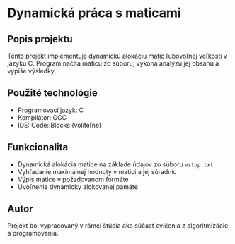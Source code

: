# Dynamická práca s maticami

## Popis projektu
Tento projekt implementuje dynamickú alokáciu matíc ľubovoľnej veľkosti v jazyku C. Program načíta maticu zo súboru, vykoná analýzu jej obsahu a vypíše výsledky.

## Použité technológie
- Programovací jazyk: C
- Kompilátor: GCC
- IDE: Code::Blocks (voliteľne)

## Funkcionalita
- Dynamická alokácia matice na základe údajov zo súboru `vstup.txt`
- Vyhľadanie maximálnej hodnoty v matici a jej súradníc
- Výpis matice v požadovanom formáte
- Uvoľnenie dynamicky alokovanej pamäte

## Autor
Projekt bol vypracovaný v rámci štúdia ako súčasť cvičenia z algoritmizácie a programovania.
